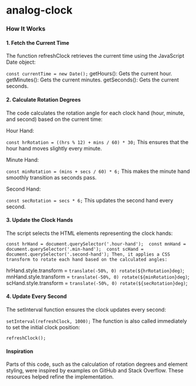 # analog-clock
### How It Works
#### 1. Fetch the Current Time
The function refreshClock retrieves the current time using the JavaScript Date object:


`const currentTime = new Date();`
getHours(): Gets the current hour.
getMinutes(): Gets the current minutes.
getSeconds(): Gets the current seconds.

#### 2. Calculate Rotation Degrees
The code calculates the rotation angle for each clock hand (hour, minute, and second) based on the current time:

Hour Hand:


`const hrRotation = ((hrs % 12) + mins / 60) * 30;`
This ensures that the hour hand moves slightly every minute.

Minute Hand:


`const minRotation = (mins + secs / 60) * 6;`
This makes the minute hand smoothly transition as seconds pass.

Second Hand:


`const secRotation = secs * 6;`
This updates the second hand every second.

#### 3. Update the Clock Hands
The script selects the HTML elements representing the clock hands:


`const hrHand = document.querySelector('.hour-hand'); 
const mnHand = document.querySelector('.min-hand'); 
const scHand = document.querySelector('.second-hand');
Then, it applies a CSS transform to rotate each hand based on the calculated angles:`


hrHand.style.transform = `translate(-50%, 0) rotate(${hrRotation}deg)`;
mnHand.style.transform = `translate(-50%, 0) rotate(${minRotation}deg)`;
scHand.style.transform = `translate(-50%, 0) rotate(${secRotation}deg)`;

#### 4. Update Every Second
The setInterval function ensures the clock updates every second:


`setInterval(refreshClock, 1000);`
The function is also called immediately to set the initial clock position:


`refreshClock();`

#### Inspiration
Parts of this code, such as the calculation of rotation degrees and element styling, were inspired by examples on GitHub and Stack Overflow. These resources helped refine the implementation.


